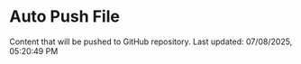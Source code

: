 # Auto Push File

Content that will be pushed to GitHub repository.
Last updated: 07/08/2025, 05:20:49 PM